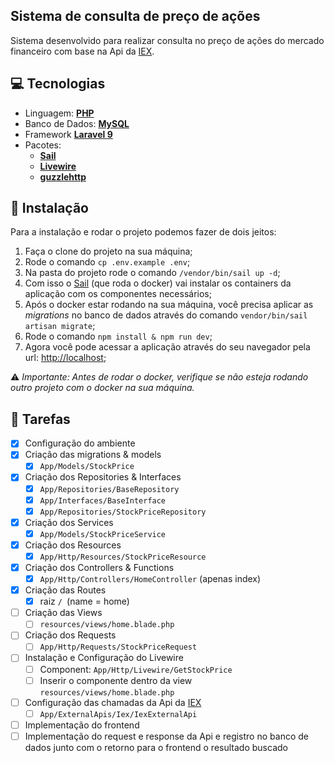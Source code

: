 ## Sistema de consulta de preço de ações

Sistema desenvolvido para realizar consulta no preço de ações do mercado financeiro com base na Api da [IEX](https://iexcloud.io).

## :computer: Tecnologias

- Linguagem: **[PHP](https://www.php.net/releases/8.1/en.php)**
- Banco de Dados: **[MySQL]()**
- Framework **[Laravel 9](https://laravel.com/)**
- Pacotes:
    - **[Sail](https://laravel.com/docs/9.x/sail)**
    - **[Livewire](https://laravel-livewire.com/)**
    - **[guzzlehttp](https://github.com/guzzle/guzzle)**


## :space_invader: Instalação

Para a instalação e rodar o projeto podemos fazer de dois jeitos:

1. Faça o clone do projeto na sua máquina;
2. Rode o comando `cp .env.example .env`;
3. Na pasta do projeto rode o comando `/vendor/bin/sail up -d`;
4. Com isso o [Sail](https://laravel.com/docs/9.x/sail) (que roda o docker) vai instalar os containers da aplicação com os componentes necessários;
5. Após o docker estar rodando na sua máquina, você precisa aplicar as *migrations* no banco de dados através do comando `vendor/bin/sail artisan migrate`;
6. Rode o comando `npm install & npm run dev`;
7. Agora você pode acessar a aplicação através do seu navegador pela url: [http://localhost](http://localhost);

:warning: *Importante: Antes de rodar o docker, verifique se não esteja rodando outro projeto com o docker na sua máquina.* 

## :dart: Tarefas

- [x] Configuração do ambiente
- [x] Criação das migrations & models
    - [x] `App/Models/StockPrice`
- [x] Criação dos Repositories & Interfaces
    - [x] `App/Repositories/BaseRepository`
    - [x] `App/Interfaces/BaseInterface`
    - [x] `App/Repositories/StockPriceRepository`
- [x] Criação dos Services
    - [x] `App/Models/StockPriceService`
- [x] Criação dos Resources
    - [x] `App/Http/Resources/StockPriceResource`
- [x] Criação dos Controllers & Functions
    - [x] `App/Http/Controllers/HomeController` (apenas index)
- [x] Criação das Routes
    - [x] raiz `/ `(name = home)
- [ ] Criação das Views
    - [ ] `resources/views/home.blade.php`
- [ ] Criação dos Requests
    - [ ] `App/Http/Requests/StockPriceRequest`
- [ ] Instalação e Configuração do Livewire
    - [ ] Component: `App/Http/Livewire/GetStockPrice`
    - [ ] Inserir o componente dentro da view `resources/views/home.blade.php`
- [ ] Configuração das chamadas da Api da [IEX](https://iexcloud.io)
    - [ ] `App/ExternalApis/Iex/IexExternalApi`
- [ ] Implementação do frontend
- [ ] Implementação do request e response da Api e registro no banco de dados junto com o retorno para o frontend o resultado buscado
